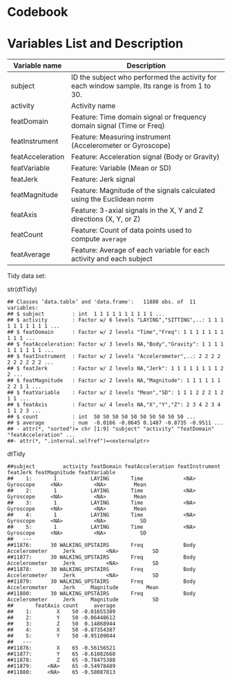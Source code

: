 # Codebook

# Variables List and Description
Variable name    | Description
-----------------|------------
subject          | ID the subject who performed the activity for each window sample. Its range is from 1 to 30.
activity         | Activity name
featDomain       | Feature: Time domain signal or frequency domain signal (Time or Freq)
featInstrument   | Feature: Measuring instrument (Accelerometer or Gyroscope)
featAcceleration | Feature: Acceleration signal (Body or Gravity)
featVariable     | Feature: Variable (Mean or SD)
featJerk         | Feature: Jerk signal
featMagnitude    | Feature: Magnitude of the signals calculated using the Euclidean norm
featAxis         | Feature: 3-axial signals in the X, Y and Z directions (X, Y, or Z)
featCount        | Feature: Count of data points used to compute `average`
featAverage      | Feature: Average of each variable for each activity and each subject



Tidy data set:

str(dtTidy)
```
## Classes ‘data.table’ and 'data.frame':	11880 obs. of  11 variables:
## $ subject         : int  1 1 1 1 1 1 1 1 1 1 ...
## $ activity        : Factor w/ 6 levels "LAYING","SITTING",..: 1 1 1 1 1 1 1 1 1 1 ...
## $ featDomain      : Factor w/ 2 levels "Time","Freq": 1 1 1 1 1 1 1 1 1 1 ...
## $ featAcceleration: Factor w/ 3 levels NA,"Body","Gravity": 1 1 1 1 1 1 1 1 1 1 ...
## $ featInstrument  : Factor w/ 2 levels "Accelerometer",..: 2 2 2 2 2 2 2 2 2 2 ...
## $ featJerk        : Factor w/ 2 levels NA,"Jerk": 1 1 1 1 1 1 1 1 2 2 ...
## $ featMagnitude   : Factor w/ 2 levels NA,"Magnitude": 1 1 1 1 1 1 2 2 1 1 ...
## $ featVariable    : Factor w/ 2 levels "Mean","SD": 1 1 1 2 2 2 1 2 1 1 ...
## $ featAxis        : Factor w/ 4 levels NA,"X","Y","Z": 2 3 4 2 3 4 1 1 2 3 ...
## $ count           : int  50 50 50 50 50 50 50 50 50 50 ...
## $ average         : num  -0.0166 -0.0645 0.1487 -0.8735 -0.9511 ...
## - attr(*, "sorted")= chr [1:9] "subject" "activity" "featDomain" "featAcceleration" ...
##- attr(*, ".internal.selfref")=<externalptr> 
```


dtTidy
```
##subject         activity featDomain featAcceleration featInstrument featJerk featMagnitude featVariable
##    1:       1           LAYING       Time             <NA>      Gyroscope     <NA>          <NA>         Mean
##    2:       1           LAYING       Time             <NA>      Gyroscope     <NA>          <NA>         Mean
##    3:       1           LAYING       Time             <NA>      Gyroscope     <NA>          <NA>         Mean
##    4:       1           LAYING       Time             <NA>      Gyroscope     <NA>          <NA>           SD
##    5:       1           LAYING       Time             <NA>      Gyroscope     <NA>          <NA>           SD
##   ---                                                                                                        
##11876:      30 WALKING_UPSTAIRS       Freq             Body  Accelerometer     Jerk          <NA>           SD
##11877:      30 WALKING_UPSTAIRS       Freq             Body  Accelerometer     Jerk          <NA>           SD
##11878:      30 WALKING_UPSTAIRS       Freq             Body  Accelerometer     Jerk          <NA>           SD
##11879:      30 WALKING_UPSTAIRS       Freq             Body  Accelerometer     Jerk     Magnitude         Mean
##11880:      30 WALKING_UPSTAIRS       Freq             Body  Accelerometer     Jerk     Magnitude           SD
##       featAxis count     average
##    1:        X    50 -0.01655309
##    2:        Y    50 -0.06448612
##    3:        Z    50  0.14868944
##    4:        X    50 -0.87354387
##    5:        Y    50 -0.95109044
##   ---                           
##11876:        X    65 -0.56156521
##11877:        Y    65 -0.61082660
##11878:        Z    65 -0.78475388
##11879:     <NA>    65 -0.54978489
##11880:     <NA>    65 -0.58087813

```

